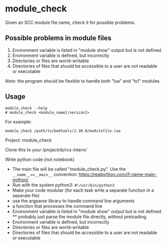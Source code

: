 # module_check
Given an SCC module file name, check it for possible problems.

## Possible problems in module files
1. Environment variable is listed in "module show" output but is not defined
2. Environment variable is defined, but incorrectly
3. Directories or files are world-writable
4. Directories of files that should be accessible to a user are not readable or executable

*Note*: the program should be flexible to handle both "lua" and "tcl" modules

## Usage
```
module_check --help
# module_check <module_name[/version]>
```

For example:
```
module_check /path/to/bedtools/2.30.0/modulefile.lua
```

Project: module_check

Clone this to your /projectnb/rcs-intern/

Write python code (not notebook)
* The main file will be called "module_check.py".  Use the `__name__==__main__` convention: https://realpython.com/if-name-main-python/
* Run with the system python3: `#!/usr/bin/python3` 
* Make your code modular (for each task write a separate function in a separate file)
* use the argparse library to handle command line arguments
* a function that processes the command line
*  Environment variable is listed in "module show" output but is not defined
** probably just parse the module file directly, without preloading.
*   Environment variable is defined, but incorrectly
* Directories or files are world-writable
* Directories of files that should be accessible to a user are not readable or executable

